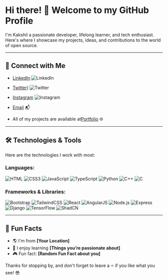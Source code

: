 # Hi there! 👋 Welcome to my GitHub Profile

I'm Kakshil a passionate developer, lifelong learner, and tech enthusiast. Here's where I showcase my projects, ideas, and contributions to the world of open source.

---
## 🤝 Connect with Me

- [LinkedIn](www.linkedin.com/in/kakshil-kumar-957354294) ![LinkedIn](https://img.shields.io/badge/LinkedIn-0A66C2?style=flat&logo=linkedin&logoColor=white)
- [Twitter](https://x.com/Kakshill)) ![Twitter](https://img.shields.io/badge/Twitter-1DA1F2?style=flat&logo=twitter&logoColor=white)
- [Instagram](https://www.instagram.com/xkakshil/) ![Instagram](https://img.shields.io/badge/Instagram-E4405F?style=flat&logo=instagram&logoColor=white)
- [Email](mailto:kakshilx12@gmail.com) 📬

- All of my projects are available at[Portfolio]([https://kakshil.netlify.app]) 🌐
---

## 🛠 Technologies & Tools

Here are the technologies I work with most:

### **Languages:**
![HTML](https://img.shields.io/badge/HTML-E34F26?style=flat&logo=html5&logoColor=white) 
![CSS3](https://img.shields.io/badge/CSS3-1572B6?style=flat&logo=css3&logoColor=white) 
![JavaScript](https://img.shields.io/badge/JavaScript-F7DF1E?style=flat&logo=javascript&logoColor=black) 
![TypeScript](https://img.shields.io/badge/TypeScript-007ACC?style=flat&logo=typescript&logoColor=white) 
![Python](https://img.shields.io/badge/Python-3776AB?style=flat&logo=python&logoColor=white) 
![C++](https://img.shields.io/badge/C++-00599C?style=flat&logo=cplusplus&logoColor=white) 
![C](https://img.shields.io/badge/C-A8B9CC?style=flat&logo=c&logoColor=white)

### **Frameworks & Libraries:**
![Bootstrap](https://img.shields.io/badge/Bootstrap-7952B3?style=flat&logo=bootstrap&logoColor=white) 
![TailwindCSS](https://img.shields.io/badge/TailwindCSS-06B6D4?style=flat&logo=tailwindcss&logoColor=white) 
![React](https://img.shields.io/badge/React-61DAFB?style=flat&logo=react&logoColor=black) 
![AngularJS](https://img.shields.io/badge/AngularJS-E23237?style=flat&logo=angularjs&logoColor=white) 
![Node.js](https://img.shields.io/badge/Node.js-339933?style=flat&logo=node.js&logoColor=white) 
![Express](https://img.shields.io/badge/Express-000000?style=flat&logo=express&logoColor=white) 
![Django](https://img.shields.io/badge/Django-092E20?style=flat&logo=django&logoColor=white) 
![TensorFlow](https://img.shields.io/badge/TensorFlow-FF6F00?style=flat&logo=tensorflow&logoColor=white) 
![ShadCN](https://img.shields.io/badge/ShadCN-000000?style=flat&logo=shadcn&logoColor=white)

---

## 🎯 Fun Facts

- 🌎 I'm from **[Your Location]**
- 🧠 I enjoy learning **[Things you’re passionate about]**
- 🎮 Fun fact: **[Random Fun Fact about you]**

Thanks for stopping by, and don't forget to leave a ⭐ if you like what you see! 😎

